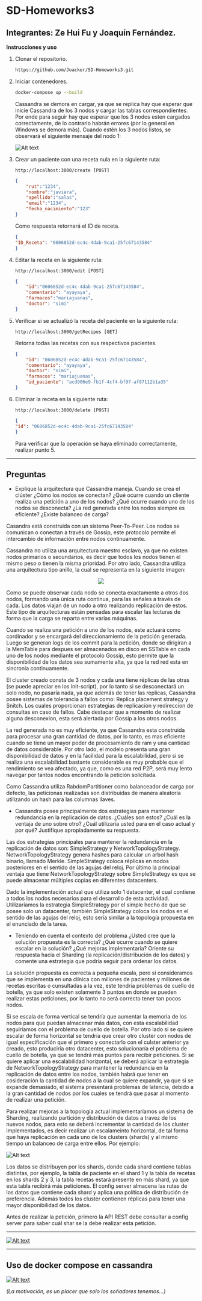 # SD-Homeworks3

## Integrantes: Ze Hui Fu y Joaquín Fernández.

**Instrucciones y uso**

1) Clonar el repositorio.
    ```bash
    https://github.com/Joacker/SD-Homeworks3.git
    ```
2) Iniciar contenedores.
    ```bash
    docker-compose up --build
    ```
    Cassandra se demora en cargar, ya que se replica hay que esperar que inicie Cassandra de los 3 nodos y cargar las tablas correspondientes. Por ende para seguir hay que esperar que los 3 nodos esten cargados correctamente, de lo contrario habrán errores (por lo general en Windows se demora más). Cuando estén los 3 nodos listos, se observará el siguiente mensaje del nodo 1:

    ![Alt text](images/cassandra_listo.png "Cassandra_listo")


3) Crear un paciente con una receta nula en la siguiente ruta:
    ```url
    http://localhost:3000/create [POST]
    ```
    ```json
    {
        "rut":"1234",
        "nombre":"javiera",
        "apellido":"salas",
        "email":"1234",
        "fecha_nacimiento":"123"
    }
    ```
    Como respuesta retornará el ID de receta.
    ```json
    {
    "ID_Receta": "0606852d-ec4c-4dab-9ca1-25fc67143584"
    }
    ```
4) Editar la receta en la siguiente ruta:
    ```url
    http://localhost:3000/edit [POST]
    ```
    ```json
    {
        "id":"0606852d-ec4c-4dab-9ca1-25fc67143584",
        "comentario": "ayayaya",
        "farmacos":"mariajuanas",
        "doctor": "simi"
    }
    ```
5) Verificar si se actualizó la receta del paciente en la siguiente ruta:
    ```url
    http://localhost:3000/getRecipes [GET]
    ```
    Retorna todas las recetas con sus respectivos pacientes.
    ```json
    {
        "id": "0606852d-ec4c-4dab-9ca1-25fc67143584",
        "comentario": "ayayaya",
        "doctor": "simi",
        "farmacos": "mariajuanas",
        "id_paciente": "acd906e9-fb1f-4cf4-bf97-af87112b1a35"
    }
    ```
6) Eliminar la receta en la siguiente ruta:
    ```url
    http://localhost:3000/delete [POST]
    ```
    ```json
    {
    "id": "0606852d-ec4c-4dab-9ca1-25fc67143584"
    }
    ```
    Para verificar que la operación se haya eliminado correctamente, realizar punto 5.

----
**Preguntas**
----
- Explique la arquitectura que Cassandra maneja. Cuando se crea el clúster ¿Cómo los nodos se conectan? ¿Qué ocurre cuando un cliente realiza una petición a uno de los nodos? ¿Qué ocurre cuando uno de los nodos se desconecta? ¿La red generada entre los nodos siempre es eficiente? ¿Existe balanceo de carga?

Casandra está construida con un sistema Peer-To-Peer. Los nodos se comunican o conectan a través de Gossip, este protocolo permite el intercambio de información entre nodos continuamente.

Cassandra no utiliza una arquitectura maestro esclavo, ya que no existen nodos primarios o secundarios, es decir que todos los nodos tienen el mismo peso o tienen la misma prioridad. Por otro lado, Cassandra utiliza una arquitectura tipo anillo, la cual se representa en la siguiente imagen:

<p align="center">
  <img src="https://refactorizando.com/wp-content/uploads/2020/11/Cassandra.png">
</p>

Como se puede observar cada nodo se conecta exactamente a otros dos nodos, formando una única ruta continua, para las señales a través de cada. Los datos viajan de un nodo a otro realizando replicación de estos. Este tipo de arquitecturas están pensadas para escalar las lecturas de forma que la carga se reparta entre varias máquinas.

Cuando se realiza una petición a uno de los nodos, este actuará como cordinador y se encargará del direccionamiento de la petición generada. Luego se generan logs de los commit para la petición, donde se dirigiran a la MemTable para despues ser almacenados en disco en SSTable en cada uno de los nodos mediante el protocolo Gossip, esto permite que la disponibilidad de los datos sea sumamente alta, ya que la red red esta en sincronia continuamente.

El cluster creado consta de 3 nodos y cada una tiene réplicas de las otras (se puede apreciar en los init-script), por lo tanto si se desconectará un solo nodo, no pasaría nada, ya que además de tener las replicas, Cassandra posee sistemas de tolerancia a fallos como: Replica placement strategy y Snitch. Los cuales proporcionan estrategias de replicación y redireccion de consultas en caso de fallos. Cabe destacar que a momento de realizar alguna desconexion, esta será alertada por Gossip a los otros nodos.

La red generada no es muy eficiente, ya que Cassandra esta construida para procesar una gran cantidad de datos, por lo tanto, es mas eficiente cuando se tiene un mayor poder de procesamiento de ram y una cantidad de datos considerable. Por otro lado, el modelo presenta una gran disponibilidad de datos y en la facilidad para la escalabilidad, pero si se realiza una escalabilidad bastante considerable es muy probable que el rendimiento se vea afectado, ya que, como es una red P2P, será muy lento navegar por tantos nodos encontrando la petición solicitada.

Como Cassandra utiliza RabdomPartitioner como balanceador de carga por defecto, las peticionas realizadas son distribuidas de manera aleatoria utilizando un hash para las columnas llaves.

- Cassandra posee principalmente dos estrategias para mantener redundancia en la replicación de datos. ¿Cuáles son estos? ¿Cuál es la ventaja de uno sobre otro? ¿Cuál utilizaría usted para en el caso actual y por qué? Justifique apropiadamente su respuesta.

Las dos estrategias principales para mantener la redundancia en la replicación de datos son: SimpleStrategy y NetworkTopologyStrategy. NetworkTopologyStrategy genera hashes para calcular un arbol hash binario, llamado Merkle. SimpleStrategy coloca réplicas en nodos posteriores en el sentido de las agujas del reloj. Por último la principal ventaja que tiene NetworkTopologyStrategy sobre SimpleStrategy es que se puede almacenar múltiples copias en diferentes datacenters.

Dado la implementación actual que utiliza solo 1 datacenter, el cual contiene a todos los nodos necesarios para el desarrollo de esta actividad. Utilizaríamos la estrategia SimpleStrategy por el simple hecho de que se posee solo un datacenter, también SimpleStrategy coloca los nodos en el sentido de las agujas del reloj, esto sería similar a la topología propuesta en el enunciado de la tarea.

- Teniendo en cuenta el contexto del problema ¿Usted cree que la solución propuesta es la correcta? ¿Qué ocurre cuando se quiere escalar en la solución? ¿Qué mejoras implementaría? Oriente su respuesta hacia el Sharding (la replicación/distribución de los datos) y comente una estrategia que podría seguir para ordenar los datos.

La solución propuesta es correcta a pequeña escala, pero si consideramos que se implementa en una clínica con millones de pacientes y millones de recetas escritas o cunsultadas a la vez, este tendría problemas de cuello de botella, ya que solo existen solamente 3 puntos en donde se pueden realizar estas peticiones, por lo tanto no será correcto tener tan pocos nodos.

Si se escala de forma vertical se tendría que aumentar la memoria de los nodos para que puedan almacenar más datos, con esta escalabilidad seguiríamos con el problema de cuello de botella. Por otro lado si se quiere escalar de forma horizontal se tendría que crear otro cluster con nodos de igual especificación que el primero y conectarlo con el culster anterior ya creado, esto produciría otro datacenter, esto solucionaría el problema de cuello de botella, ya que se tendrá mas puntos para recibir peticiones. Si se quiere aplicar una escalabilidad horizontal, se deberá aplicar la estrategia de NetworkTopologyStrategy para mantener la redundancia en la replicación de datos entre los nodos, también habrá que tener en cosideración la cantidad de nodos a la cual se quiere expandir, ya que si se expande demasiado, el sistema presentará problemas de latencia, debido a la gran cantidad de nodos por los cuales se tendrá que pasar al momento de realizar una petición.

Para realizar mejoras a la topología actual implementaríamos un sistema de Sharding, realizando partición y distribución de datos a travez de los nuevos nodos, para esto se deberá incrementar la cantidad de los cluster implementados, es decir realizar un escalameinto horizontal, de tal forma que haya replicación en cada uno de los clusters (shards) y al mismo tiempo un balanceo de carga entre ellos. Por ejemplo:

![Alt text](images/topologia.png "topología")

Los datos se distribuyen por los shards, donde cada shard contiene tablas distintas, por ejemplo, la tabla de paciente en el shard 1 y la tabla de recetas en los shards 2 y 3, la tabla recetas estará presente en más shard, ya que esta tabla recibirá más peticiones. El config server almacena las rutas de los datos que contiene cada shard y aplica una política de distribución de preferencia. Además todos los cluster contienen réplicas para tener una mayor disponibilidad de los datos.

Antes de realizar la petición, primero la API REST debe consultar a config server para saber cuál shar se la debe realizar esta petición.

---
[![Alt text](https://pbs.twimg.com/media/FQ3Ei63XwAAFH8c.jpg)](https://www.youtube.com/watch?v=qde6w2b2-Yo)
____
## Uso de docker compose en cassandra


[![Alt text](https://encrypted-tbn0.gstatic.com/images?q=tbn:ANd9GcSvtcqf3wp4ZgUbF8narExnf44rNq48En-ZEB0V1dZEW0tWtXa3WmVZrnzk-EL9ZftB8vU&usqp=CAU)](https://www.youtube.com/watch?v=rSOjLD3C778)

_(La motivación, es un placer que solo los soñadores tenemos...)_
